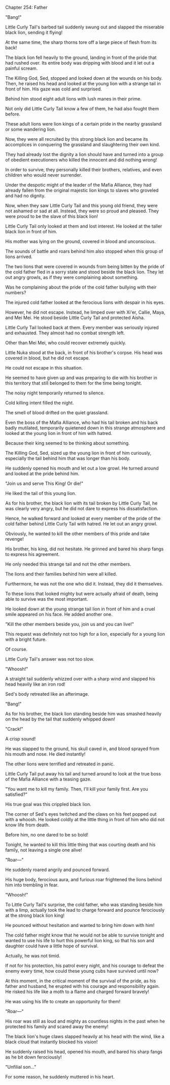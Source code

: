 Chapter 254: Father

"Bang\!"

Little Curly Tail's barbed tail suddenly swung out and slapped the miserable black lion, sending it flying\!

At the same time, the sharp thorns tore off a large piece of flesh from its back\!

The black lion fell heavily to the ground, landing in front of the pride that had rushed over. Its entire body was dripping with blood and it let out a painful scream.

The Killing God, Sed, stopped and looked down at the wounds on his body. Then, he raised his head and looked at the young lion with a strange tail in front of him. His gaze was cold and surprised.

Behind him stood eight adult lions with lush manes in their prime.

Not only did Little Curly Tail know a few of them, he had also fought them before.

These adult lions were lion kings of a certain pride in the nearby grassland or some wandering lion.

Now, they were all recruited by this strong black lion and became its accomplices in conquering the grassland and slaughtering their own kind.

They had already lost the dignity a lion should have and turned into a group of obedient executioners who killed the innocent and did nothing wrong\!

In order to survive, they personally killed their brothers, relatives, and even children who would never surrender.

Under the despotic might of the leader of the Mafia Alliance, they had already fallen from the original majestic lion kings to slaves who groveled and had no dignity.

Now, when they saw Little Curly Tail and this young old friend, they were not ashamed or sad at all. Instead, they were so proud and pleased. They were proud to be the slave of this black lion\!

Little Curly Tail only looked at them and lost interest. He looked at the taller black lion in front of him.

His mother was lying on the ground, covered in blood and unconscious.

The sounds of battle and roars behind him also stopped when this group of lions arrived.

The two lions that were covered in wounds from being bitten by the pride of the cold father fled in a sorry state and stood beside the black lion. They let out angry growls, as if they were complaining about something.

Was he complaining about the pride of the cold father bullying with their numbers?

The injured cold father looked at the ferocious lions with despair in his eyes.

However, he did not escape. Instead, he limped over with Xi'er, Callie, Maya, and Mei Mei. He stood beside Little Curly Tail and protected Aisha.

Little Curly Tail looked back at them. Every member was seriously injured and exhausted. They almost had no combat strength left.

Other than Mei Mei, who could recover extremely quickly.

Little Nuka stood at the back, in front of his brother's corpse. His head was covered in blood, but he did not escape.

He could not escape in this situation.

He seemed to have given up and was preparing to die with his brother in this territory that still belonged to them for the time being tonight.

The noisy night temporarily returned to silence.

Cold killing intent filled the night.

The smell of blood drifted on the quiet grassland.

Even the boss of the Mafia Alliance, who had his tail broken and his back badly mutilated, temporarily quietened down in this strange atmosphere and looked at the young lion in front of him with hatred.

Because their king seemed to be thinking about something.

The Killing God, Sed, sized up the young lion in front of him curiously, especially the tail behind him that was longer than his body.

He suddenly opened his mouth and let out a low growl. He turned around and looked at the pride behind him.

"Join us and serve This King\! Or die\!"

He liked the tail of this young lion.

As for his brother, the black lion with its tail broken by Little Curly Tail, he was clearly very angry, but he did not dare to express his dissatisfaction.

Hence, he walked forward and looked at every member of the pride of the cold father behind Little Curly Tail with hatred. He let out an angry growl.

Obviously, he wanted to kill the other members of this pride and take revenge\!

His brother, his king, did not hesitate. He grinned and bared his sharp fangs to express his agreement.

He only needed this strange tail and not the other members.

The lions and their families behind him were all killed.

Furthermore, he was not the one who did it. Instead, they did it themselves.

To these lions that looked mighty but were actually afraid of death, being able to survive was the most important.

He looked down at the young strange tail lion in front of him and a cruel smile appeared on his face. He added another one.

"Kill the other members beside you, join us and you can live\!"

This request was definitely not too high for a lion, especially for a young lion with a bright future.

Of course.

Little Curly Tail's answer was not too slow.

"Whoosh\!"

A straight tail suddenly whizzed over with a sharp wind and slapped his head heavily like an iron rod\!

Sed's body retreated like an afterimage.

"Bang\!"

As for his brother, the black lion standing beside him was smashed heavily on the head by the tail that suddenly whipped down\!

"Crack\!"

A crisp sound\!

He was slapped to the ground, his skull caved in, and blood sprayed from his mouth and nose. He died instantly\!

The other lions were terrified and retreated in panic.

Little Curly Tail put away his tail and turned around to look at the true boss of the Mafia Alliance with a teasing gaze.

"You want me to kill my family. Then, I'll kill your family first. Are you satisfied?"

His true goal was this crippled black lion.

The corner of Sed's eyes twitched and the claws on his feet popped out with a whoosh. He looked coldly at the little thing in front of him who did not know life from death.

Before him, no one dared to be so bold\!

Tonight, he wanted to kill this little thing that was courting death and his family, not leaving a single one alive\!

"Roar—"

He suddenly roared angrily and pounced forward.

His huge body, ferocious aura, and furious roar frightened the lions behind him into trembling in fear.

"Whoosh\!"

To Little Curly Tail's surprise, the cold father, who was standing beside him with a limp, actually took the lead to charge forward and pounce ferociously at the strong black lion king\!

He pounced without hesitation and wanted to bring him down with him\!

The cold father might know that he would not be able to survive tonight and wanted to use his life to hurt this powerful lion king, so that his son and daughter could have a little hope of survival.

Actually, he was not timid.

If not for his protection, his patrol every night, and his courage to defeat the enemy every time, how could these young cubs have survived until now?

At this moment, in the critical moment of the survival of the pride, as his father and husband, he erupted with his courage and responsibility again. He risked his life like a moth to a flame and charged forward bravely\!

He was using his life to create an opportunity for them\!

"Roar—"

His roar was still as loud and mighty as countless nights in the past when he protected his family and scared away the enemy\!

The black lion's huge claws slapped heavily at his head with the wind, like a black cloud that instantly blocked his vision\!

He suddenly raised his head, opened his mouth, and bared his sharp fangs as he bit down ferociously\!

"Unfilial son…"

For some reason, he suddenly muttered in his heart.